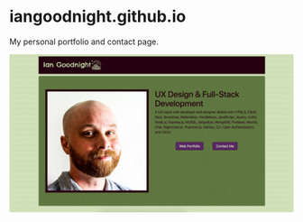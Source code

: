 # iangoodnight.github.io

My personal portfolio and contact page.

![Ian Goodnight](/assets/images/image1.png "Ian Goodnight") 